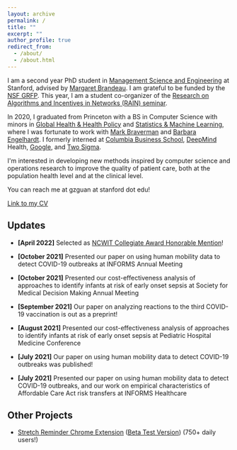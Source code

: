 ```yaml
---
layout: archive
permalink: /
title: ""
excerpt: ""
author_profile: true
redirect_from: 
  - /about/
  - /about.html
---
```

I am a second year PhD student in [Management Science and Engineering](https://msande.stanford.edu/) at Stanford, advised by [Margaret Brandeau](https://profiles.stanford.edu/margaret-brandeau). I am grateful to be funded by the [NSF GRFP](https://www.nsfgrfp.org/). This year, I am a student co-organizer of the [Research on Algorithms and Incentives in Networks (RAIN) seminar](https://rain.stanford.edu/). 

In 2020, I graduated from Princeton with a BS in Computer Science with minors in [Global Health & Health Policy](https://globalhealth.princeton.edu/) and [Statistics & Machine Learning](https://csml.princeton.edu/), where I was fortunate to work with [Mark Braverman](https://mbraverm.princeton.edu/) and [Barbara Engelhardt](https://www.cs.princeton.edu/~bee). I formerly interned at [Columbia Business School](https://www8.gsb.columbia.edu/faculty-research/divisions/decision-risk-operations), [DeepMind](https://deepmind.com/) Health, [Google](https://google.com/), and [Two Sigma](https://www.twosigma.com).

I'm interested in developing new methods inspired by computer science and operations research to improve the quality of patient care, both at the population health level and at the clinical level.

You can reach me at gzguan at stanford dot edu!

[Link to my CV](https://drive.google.com/file/d/17SoBp7t2NAmZMDf0a1w4YG38mx5zj2De/view?usp=sharing)

Updates
------
* **[April 2022]** Selected as [NCWIT Collegiate Award Honorable Mention](https://msande.stanford.edu/news/grace-guan-selected-2022-ncwit-collegiate-award-honorable-mention)!

* **[October 2021]** Presented our paper on using human mobility data to detect COVID-19 outbreaks at INFORMS Annual Meeting

* **[October 2021]** Presented our cost-effectiveness analysis of approaches to identify infants at risk of early onset sepsis at Society for Medical Decision Making Annual Meeting

* **[September 2021]** Our paper on analyzing reactions to the third COVID-19 vaccination is out as a preprint!

* **[August 2021]** Presented our cost-effectiveness analysis of approaches to identify infants at risk of early onset sepsis at Pediatric Hospital Medicine Conference

* **[July 2021]** Our paper on using human mobility data to detect COVID-19 outbreaks was published!

* **[July 2021]** Presented our paper on using human mobility data to detect COVID-19 outbreaks, and our work on empirical characteristics of Affordable Care Act risk transfers at INFORMS Healthcare



Other Projects
------
* [Stretch Reminder Chrome Extension](http://guanzgrace.github.io/stretch) ([Beta Test Version](http://guanzgrace.github.io/stretch/beta)) (750+ daily users!)
